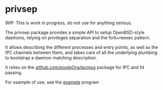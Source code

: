 # privsep

WIP: This is work in progress, do not use for anything serious.

The privsep package provides a simple API to setup OpenBSD-style daemons,
relying on privileges separation and the fork+reexec pattern.

It allows describing the different processes and entry points,
as well as the IPC channels between them,
and takes care of all the underlying plumbing to bootstrap a daemon matching description.

It relies on the [github.com/poolpOrg/ipcmsg](https://github.com/poolpOrg/ipcmsg) package for IPC and fd passing.

For example of use, see the [example](https://github.com/poolpOrg/privsep/blob/main/example/example.go) program